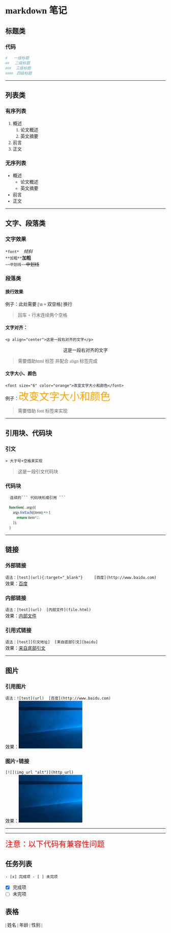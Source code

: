 # markdown 笔记

## 标题类

### 代码
```python
#       一级标题
##      二级标题
###     三级标题
####    四级标题
```
---

## 列表类

### 有序列表
1. 概述  
    1. 论文概述  
    2. 英文摘要  
2. 前言  
3. 正文

### 无序列表
- 概述  
    - 论文概述  
    - 英文摘要    
- 前言  
- 正文

---

## 文字、段落类

### 文字效果
`*font*  `*倾斜*  
`**加粗**`**加粗**  
`~~中划线~~`~~中划线~~

### 段落类
#### 换行效果  
例子：此处需要 [\n + 双空格] 换行
> 回车 + 行末连续两个空格    

#### 文字对齐：  
`<p align="center">这是一段右对齐的文字</p>`  
<p align="center">这是一段右对齐的文字</p>  

> 需要借助html 标签 并配合 align 标签完成

#### 文字大小、颜色
`<font size="6" color="orange">改变文字大小和颜色</font>`  
例子：<font color="orange" size="6">改变文字大小和颜色</font>

> 需要借助 font 标签来实现

---

## 引用块、代码块
### 引文
`> 大于号+空格来实现`
> 这是一段引文代码块

### 代码块
```
  连续的``` 代码块形成引用 ``` 
```

```javascript
    function(...args){
        args.forEach((item) => {
            return item*2;
        });
    }
```
---

## 链接

### 外部链接
`语法：[test](url){:target="_blank"}     [百度](http://www.baidu.com)`  
效果：[百度](http://www.baidu.com)

### 内部链接
`语法：[test](url)  [内部文件](file.html)`  
效果：[内部文件](file.html)

### 引用式链接
`语法：[test][引文地址]  [来自底部引文][baidu]`  
效果：[来自底部引文][baidu]

---

## 图片

### 引用图片
`语法：![test](url)  [百度](http://www.baidu.com)`   
效果：![](img/xxx.jpg "win10 桌面")

### 图片+链接
`[![](img_url "alt")](http_url)`  
效果：[![](img/xxx.jpg "win10 桌面")](http://www.badiu.com)

---

---

<font size=5 color=red>注意：以下代码有兼容性问题</font>

## 任务列表

`
    - [x] 完成项
    - [ ] 未完项
`

- [x] 完成项
- [ ] 未完项

## 表格
| 姓名 | 年龄 | 性别 |

<!-- 以下是引文链接 -->
[baidu]:http://www.baidu.com

[markdown 资料]:https://www.cnblogs.com/shawWey/p/8931697.html

<style>
    *{ font-family:微软雅黑; }
</style>




